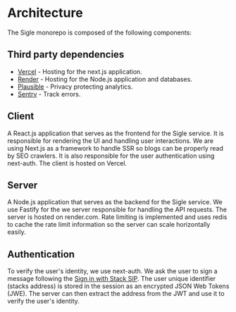 # Architecture

The Sigle monorepo is composed of the following components:

## Third party dependencies

- [Vercel](https://vercel.com/) - Hosting for the next.js application.
- [Render](https://render.com/) - Hosting for the Node.js application and databases.
- [Plausible](https://plausible.io/) - Privacy protecting analytics.
- [Sentry](https://sentry.io/) - Track errors.

## Client

A React.js application that serves as the frontend for the Sigle service. It is responsible for rendering the UI and handling user interactions. We are using Next.js as a framework to handle SSR so blogs can be properly read by SEO crawlers. It is also responsible for the user authentication using next-auth. The client is hosted on Vercel.

## Server

A Node.js application that serves as the backend for the Sigle service. We use Fastify for the we server responsible for handling the API requests. The server is hosted on render.com.
Rate limiting is implemented and uses redis to cache the rate limit information so the server can scale horizontally easily.

## Authentication

To verify the user's identity, we use next-auth. We ask the user to sign a message following the [Sign in with Stack SIP](https://github.com/stacksgov/sips/pull/70). The user unique identifier (stacks address) is stored in the session as an encrypted JSON Web Tokens (JWE). The server can then extract the address from the JWT and use it to verify the user's identity.
